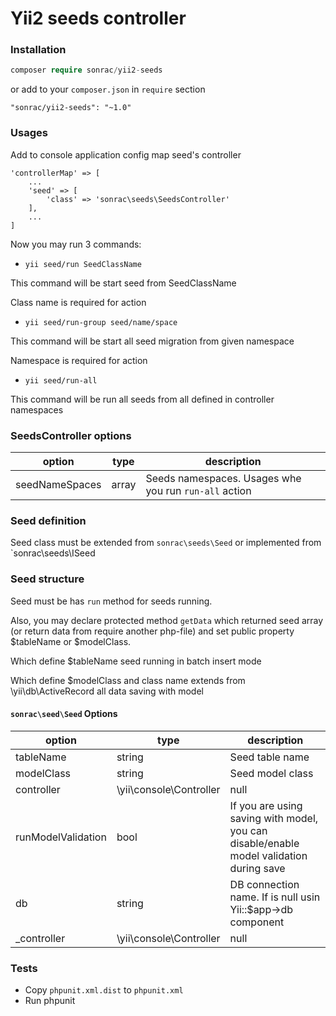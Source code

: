# Yii2 seeds controller

### Installation

```php
composer require sonrac/yii2-seeds
```

or add to your `composer.json` in `require` section

```
"sonrac/yii2-seeds": "~1.0"
```

### Usages

Add to console application config map seed's controller

```
'controllerMap' => [
    ...
    'seed' => [
        'class' => 'sonrac\seeds\SeedsController'
    ],
    ...
]
```

Now you may run 3 commands: 

* `yii seed/run SeedClassName`

This command will be start seed from SeedClassName

Class name is required for action

* `yii seed/run-group seed/name/space`

This command will be start all seed migration from given namespace

Namespace is required for action

* `yii seed/run-all`

This command will be run all seeds from all defined in controller namespaces

### SeedsController options

| option | type | description |
| ------ | ---- | ----------- |
| seedNameSpaces | array | Seeds namespaces. Usages whe you run `run-all` action |

### Seed definition

Seed class must be extended from `sonrac\seeds\Seed` or implemented from `sonrac\seeds\ISeed

### Seed structure

Seed must be has `run` method for seeds running.

Also, you may declare protected method `getData` which returned seed array (or return data from require another php-file) and set public property $tableName or $modelClass.

Which define $tableName seed running in batch insert mode

Which define $modelClass and class name extends from \yii\db\ActiveRecord all data saving with model

#### `sonrac\seed\Seed` Options

| option | type | description |
| ------ | ---- | ----------- |
| tableName | string | Seed table name |
| modelClass | string | Seed model class |
| controller | \yii\console\Controller|null | Current running controller |
| runModelValidation | bool | If you are using saving with model, you can disable/enable model validation during save |
| db | string | DB connection name. If is null usin Yii::$app->db component |
| _controller | \yii\console\Controller|null | Current running controller |


### Tests 

* Copy `phpunit.xml.dist` to `phpunit.xml`
* Run phpunit
